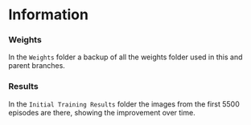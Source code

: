 # Information

### Weights

In the `Weights` folder a backup of all the weights folder used in this and parent branches.

### Results

In the `Initial Training Results` folder the images from the first 5500 episodes are there, showing the improvement over time.
